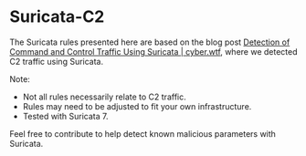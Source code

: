 # Suricata-C2
The Suricata rules presented here are based on the blog post [Detection of Command and Control Traffic Using Suricata | cyber.wtf](https://cyber.wtf/2024/12/06/detection-of-c2-using-suricata/), where we detected C2 traffic using Suricata.

Note:
- Not all rules necessarily relate to C2 traffic.
- Rules may need to be adjusted to fit your own infrastructure.
- Tested with Suricata 7.

Feel free to contribute to help detect known malicious parameters with Suricata.
